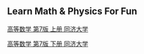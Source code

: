 ## Learn Math & Physics For Fun

[高等数学 第7版 上册 同济大学](https://download.csdn.net/download/guotong1988/88385580)

[高等数学 第7版 下册 同济大学](https://download.csdn.net/download/guotong1988/88385584)
